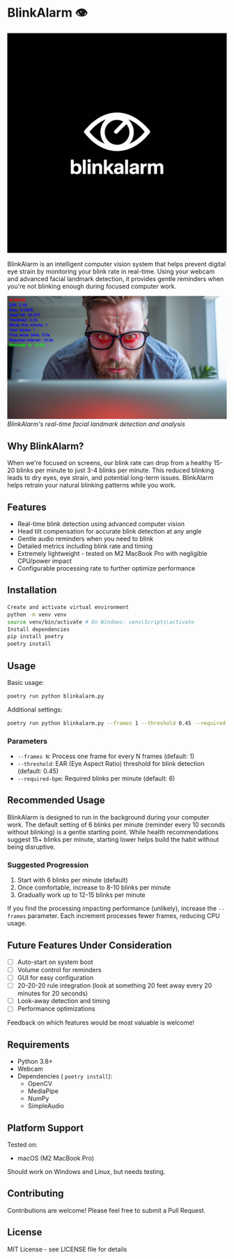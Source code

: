 # BlinkAlarm 👁️

![BlinkAlarm Logo](images/logo1.png)

BlinkAlarm is an intelligent computer vision system that helps prevent digital eye strain by monitoring your blink rate in real-time. Using your webcam and advanced facial landmark detection, it provides gentle reminders when you're not blinking enough during focused computer work.

![Annotated Frame Example](images/2-annotated.png)
*BlinkAlarm's real-time facial landmark detection and analysis*

## Why BlinkAlarm?

When we're focused on screens, our blink rate can drop from a healthy 15-20 blinks per minute to just 3-4 blinks per minute. This reduced blinking leads to dry eyes, eye strain, and potential long-term issues. BlinkAlarm helps retrain your natural blinking patterns while you work.

## Features

- Real-time blink detection using advanced computer vision
- Head tilt compensation for accurate blink detection at any angle
- Gentle audio reminders when you need to blink
- Detailed metrics including blink rate and timing
- Extremely lightweight - tested on M2 MacBook Pro with negligible CPU/power impact
- Configurable processing rate to further optimize performance

## Installation
```bash
Create and activate virtual environment
python -m venv venv
source venv/bin/activate # On Windows: venv\Scripts\activate
Install dependencies
pip install poetry
poetry install
```


## Usage

Basic usage:
```bash
poetry run python blinkalarm.py
```

Additional settings:
```bash
poetry run python blinkalarm.py --frames 1 --threshold 0.45 --required-bpm 6
```


### Parameters

- `--frames N`: Process one frame for every N frames (default: 1)
- `--threshold`: EAR (Eye Aspect Ratio) threshold for blink detection (default: 0.45)
- `--required-bpm`: Required blinks per minute (default: 6)

## Recommended Usage

BlinkAlarm is designed to run in the background during your computer work. The default setting of 6 blinks per minute (reminder every 10 seconds without blinking) is a gentle starting point. While health recommendations suggest 15+ blinks per minute, starting lower helps build the habit without being disruptive.

### Suggested Progression
1. Start with 6 blinks per minute (default)
2. Once comfortable, increase to 8-10 blinks per minute
3. Gradually work up to 12-15 blinks per minute

If you find the processing impacting performance (unlikely), increase the `--frames` parameter. Each increment processes fewer frames, reducing CPU usage.

## Future Features Under Consideration

- [ ] Auto-start on system boot
- [ ] Volume control for reminders
- [ ] GUI for easy configuration
- [ ] 20-20-20 rule integration (look at something 20 feet away every 20 minutes for 20 seconds)
- [ ] Look-away detection and timing
- [ ] Performance optimizations

Feedback on which features would be most valuable is welcome!

## Requirements

- Python 3.8+
- Webcam
- Dependencies ( `poetry install`):
  - OpenCV
  - MediaPipe
  - NumPy
  - SimpleAudio

## Platform Support

Tested on:
- macOS (M2 MacBook Pro)

Should work on Windows and Linux, but needs testing.

## Contributing

Contributions are welcome! Please feel free to submit a Pull Request.

## License

MIT License - see LICENSE file for details







